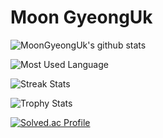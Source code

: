 # Moon GyeongUk

![MoonGyeongUk's github stats](https://github-readme-stats.vercel.app/api?username=9776mk&show_icons=true)



![Most Used Language](https://github-readme-stats.vercel.app/api/top-langs/?username=9776mk)



![Streak Stats](https://github-readme-streak-stats.herokuapp.com/?user=9776mk)



![Trophy Stats](https://github-profile-trophy.vercel.app/?username=9776mk)





[![Solved.ac Profile](http://mazassumnida.wtf/api/v2/generate_badge?boj=9776mk)](https://solved.ac/9776mk/)



